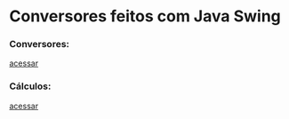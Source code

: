 # Conversores feitos com Java Swing

### Conversores:
[ acessar ](https://github.com/matheusm3/ConversoresSwing/blob/master/SwingConvertor/src/SwingConvertor/Conversoes.java)

### Cálculos:
[ acessar ](https://github.com/matheusm3/ConversoresSwing/blob/master/SwingConvertor/src/SwingConvertor/Calculos.java)
